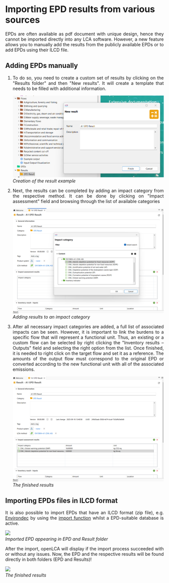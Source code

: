 # Importing EPD results from various sources

<div style='text-align: justify;'>

EPDs are often available as pdf document with unique design, hence they cannot be imported directly into any LCA software. However, a new feature allows you to manually add the results from the publicly available EPDs or to add EPDs using their ILCD file.

## Adding EPDs manually

1.	To do so, you need to create a custom set of results by clicking on the "Results folder" and then "New results". It will create a template that needs to be filled with additional information. 

    ![](../media/epd_creation_results.png)
    _Creation of the result example_

2.	Next, the results can be completed by adding an impact category from the respective method. It can be done by clicking on "Impact assessment" field and browsing through the list of available categories 

    ![](../media/epd_results_impact_category.png)
    _Adding results to an impact category_

3.	After all necessary impact categories are added, a full list of associated impacts can be seen. However, it is important to link the burdens to a specific flow that will represent a functional unit. Thus, an existing or a custom flow can be selected by right clicking the "Inventory results – Outputs" field and selecting the right option from the list. Once finished, it is needed to right click on the target flow and set it as a reference. The amounts of the output flow must correspond to the original EPD or converted according to the new functional unit with all of the associated emissions.

    ![](../media/epd_finished_results.png)
    _The finished results_


## Importing EPDs files in ILCD format

It is also possible to import EPDs that have an ILCD format (zip file), e.g. [Environdec](<https://data.environdec.com/index.xhtml?stock=Environdata>) by using the [import function](../databases/importing_and_combining_databases.md) whilst a EPD-suitable database is active. 

![](../media/epd_ilcd.png)
<br>_Imported EPD appearing in EPD and Result folder_

After the import, openLCA will display if the import process succeeded with or without any issues. Now, the EPD and the respective results will be found directly in both folders (EPD and Results)!

![](../media/epd_ilcd_2.png)
<br>_The finished results_


</div>


